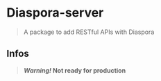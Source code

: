 # Diaspora-server

> A package to add RESTful APIs with Diaspora

## Infos

> ***Warning!* Not ready for production**